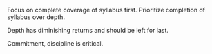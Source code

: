 Focus on complete coverage of syllabus first. Prioritize completion of syllabus over depth.

Depth has diminishing returns and should be left for last.

Commitment, discipline is critical.